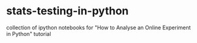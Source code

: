 # stats-testing-in-python
collection of ipython notebooks for "How to Analyse an Online Experiment in Python" tutorial
